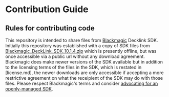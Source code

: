 # Contribution Guide

## Rules for contributing code

This repository is intended to share files from [Blackmagic](https://www.blackmagicdesign.com/) Decklink SDK. Initially this repository was established with a copy of SDK files from [Blackmagic_DeckLink_SDK_10.1.4.zip](http://software.blackmagicdesign.com/SDK/Blackmagic_DeckLink_SDK_10.1.4.zip) which is presently offline, but was once accessible via a public url without any download agreement. Blackmagic does make newer versions of the SDK available but in addition to the licensing terms of the files in the SDK, which is restated in [license.md], the newer downloads are only accessible if accepting a more restrictive agreement on what the receipient of the SDK may do with those files. Please respect Blackmagic's terms and consider [advocating for an openly-managed SDK](https://forum.blackmagicdesign.com/viewtopic.php?f=12&t=52893&e=0).

